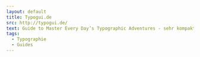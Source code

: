 ```yaml
---
layout: default
title: Typogui.de
src: http://typogui.de/
text: Guide to Master Every Day’s Typographic Adventures - sehr kompakter Guide über Typographie. Geht nach den ersten vier Punkten etwas auf Distanz, bis dahin sind aber alle Punkte ganz gut geeignet, um sie Checklisten-Mäßig abzuarbeiten.
tags:
  - Typographie
  - Guides
---
```

